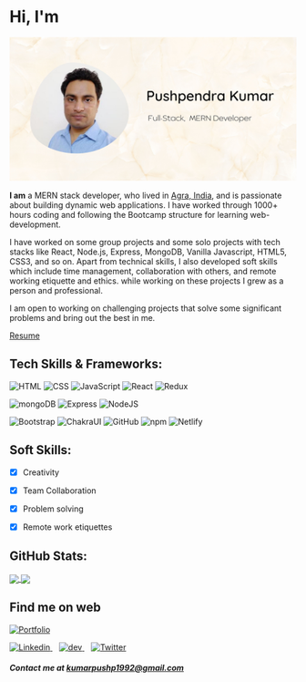 # Hi, I'm

![banner](https://raw.githubusercontent.com/PushpendraKPal/PushpendraKPal/main/github%20banner.jpg)


 **I am** a MERN stack developer, who lived in <u>Agra, India</u>, and is passionate about building dynamic web applications. I have worked through 1000+ hours coding and following the Bootcamp structure for learning web-development.

I have worked on some group projects and some solo projects with tech stacks like React, Node.js, Express, MongoDB, Vanilla Javascript, HTML5, CSS3, and so on. Apart from technical skills, I also developed soft skills which include time management, collaboration with others, and remote working etiquette and ethics. while working on these projects I grew as a person and professional.

I am open to working on challenging projects that solve some significant problems and bring out the best in me.

<a href="https://drive.google.com/file/d/1RWJHaIUZZloLpo2R3hIqwnAEJC9sRn-K/view?usp=sharing" target="_blank" border="1px solid grey">Resume</a>


## Tech Skills & Frameworks:
<p align="left">
    <img src="https://img.shields.io/badge/HTML5-E34F26?style=for-the-badge&logo=html5&logoColor=white" alt="HTML"/>
    <img src="https://img.shields.io/badge/CSS3-1572B6?style=for-the-badge&logo=css3&logoColor=white" alt="CSS"/>
    <img src="https://img.shields.io/badge/JavaScript-323330?style=for-the-badge&logo=javascript&logoColor=F7DF1E" alt="JavaScript"/>
    <img src="https://img.shields.io/badge/React-20232A?style=for-the-badge&logo=react&logoColor=61DAFB" alt="React"/>
    <img src="https://img.shields.io/badge/Redux-593D88?style=for-the-badge&logo=redux&logoColor=white" alt="Redux"/>
  </p>
  <p>
    <img src="https://img.shields.io/badge/MongoDB-4EA94B?style=for-the-badge&logo=mongodb&logoColor=white" alt="mongoDB"/>
    <img src="https://img.shields.io/badge/Express.js-000000?style=for-the-badge&logo=express&logoColor=white" alt="Express"/>
    <img src="https://img.shields.io/badge/Node.js-339933?style=for-the-badge&logo=nodedotjs&logoColor=white" alt="NodeJS"/>
  </p>
  <p>
    <img src="https://img.shields.io/badge/Bootstrap-563D7C?style=for-the-badge&logo=bootstrap&logoColor=white" alt="Bootstrap"/>
    <img src="https://img.shields.io/badge/Chakra--UI-319795?style=for-the-badge&logo=chakra-ui&logoColor=white" alt="ChakraUI"/>
    <img src="https://img.shields.io/badge/GitHub-100000?style=for-the-badge&logo=github&logoColor=white" alt="GitHub"/>
    <img src="https://img.shields.io/badge/npm-CB3837?style=for-the-badge&logo=npm&logoColor=white" alt="npm"/>
    <img src="https://img.shields.io/badge/Netlify-00C7B7?style=for-the-badge&logo=netlify&logoColor=white" alt="Netlify"/>
  </p>

## Soft Skills:

- [x] Creativity
- [x] Team Collaboration
- [x] Problem solving
- [x] Remote work etiquettes
    
    
## GitHub Stats:

<div align="left">
<a href="https://github.com/MartinHeinz/MartinHeinz">
  <img align="center" src="https://github-readme-stats.vercel.app/api/top-langs/?username=PushpendraKPal&theme=outrun"  height="210px" />
</a>
<a href="https://github.com/MartinHeinz/MartinHeinz">
  <img align="center" src="https://github-readme-stats.vercel.app/api?username=PushpendraKPal&count_private=true&theme=outrun&show_icons=true"  height="210px" />
</a>
</div>


## Find me on web

<p>
	<a href="https://pushpendrakumar.w3spaces.com" target="_blank">
	<img src="https://img.shields.io/badge/-PORTFOLIO-3423A6?style=flat&logo=Google-Chrome&logoColor=white" alt="Portfolio"/>
    </a>
</p>

<p>
    <a href="https://www.linkedin.com/in/pushpendrakpal/" target="-blank"><img src="https://img.shields.io/badge/LinkedIn-0077B5?style=for-the-badge&logo=linkedin&logoColor=white" alt="Linkedin"/>
    </a>
    &nbsp;&nbsp;
    <a href="https://dev.to/pushpendrakpal" target= "_blank">
    <img src="https://img.shields.io/badge/dev.to-0A0A0A?style=for-the-badge&logo=devdotto&logoColor=white" alt="dev"/>
    </a>
    &nbsp;&nbsp;
    <a href="https://twitter.com/pushpendra_kpal" target="-blank">
    <img src="https://img.shields.io/badge/Twitter-1DA1F2?style=for-the-badge&logo=twitter&logoColor=white" alt="Twitter"/>
    <a/>
</p>

##### Contact me at kumarpushp1992@gmail.com


